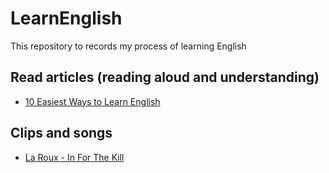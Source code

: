# LearnEnglish
This repository to records my process of learning English

## Read articles (reading aloud and understanding)
* [10 Easiest Ways to Learn English](https://medium.com/@24x7hwh/10-easiest-ways-to-learn-english-26c85b963461)

## Clips and songs
* [La Roux - In For The Kill](https://vk.com/music_research?w=wall-159941990_560)
